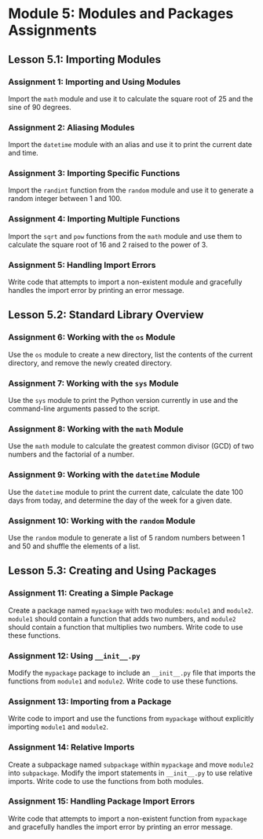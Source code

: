 # Module 5: Modules and Packages Assignments
## Lesson 5.1: Importing Modules
### Assignment 1: Importing and Using Modules

Import the `math` module and use it to calculate the square root of 25 and the sine of 90 degrees.

### Assignment 2: Aliasing Modules

Import the `datetime` module with an alias and use it to print the current date and time.

### Assignment 3: Importing Specific Functions

Import the `randint` function from the `random` module and use it to generate a random integer between 1 and 100.

### Assignment 4: Importing Multiple Functions

Import the `sqrt` and `pow` functions from the `math` module and use them to calculate the square root of 16 and 2 raised to the power of 3.

### Assignment 5: Handling Import Errors

Write code that attempts to import a non-existent module and gracefully handles the import error by printing an error message.

## Lesson 5.2: Standard Library Overview
### Assignment 6: Working with the `os` Module

Use the `os` module to create a new directory, list the contents of the current directory, and remove the newly created directory.

### Assignment 7: Working with the `sys` Module

Use the `sys` module to print the Python version currently in use and the command-line arguments passed to the script.

### Assignment 8: Working with the `math` Module

Use the `math` module to calculate the greatest common divisor (GCD) of two numbers and the factorial of a number.

### Assignment 9: Working with the `datetime` Module

Use the `datetime` module to print the current date, calculate the date 100 days from today, and determine the day of the week for a given date.

### Assignment 10: Working with the `random` Module

Use the `random` module to generate a list of 5 random numbers between 1 and 50 and shuffle the elements of a list.

## Lesson 5.3: Creating and Using Packages
### Assignment 11: Creating a Simple Package

Create a package named `mypackage` with two modules: `module1` and `module2`. `module1` should contain a function that adds two numbers, and `module2` should contain a function that multiplies two numbers. Write code to use these functions.

### Assignment 12: Using `__init__.py`

Modify the `mypackage` package to include an `__init__.py` file that imports the functions from `module1` and `module2`. Write code to use these functions.

### Assignment 13: Importing from a Package

Write code to import and use the functions from `mypackage` without explicitly importing `module1` and `module2`.

### Assignment 14: Relative Imports

Create a subpackage named `subpackage` within `mypackage` and move `module2` into `subpackage`. Modify the import statements in `__init__.py` to use relative imports. Write code to use the functions from both modules.

### Assignment 15: Handling Package Import Errors

Write code that attempts to import a non-existent function from `mypackage` and gracefully handles the import error by printing an error message.